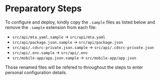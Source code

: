 # Preparatory Steps

To configure and deploy, kindly copy the `.sample` files as listed below and remove the `.sample` extension from each file:

- `src/api/mta.yaml.sample` &rarr; `src/api/mta.yaml`
- `src/api/package.json.sample` &rarr; `src/api/package.json`
- `src/api/.cdsrc-private.json.sample` &rarr; `src/api/.cdsrc-private.json`
- `src/api/.env.sample` &rarr; `src/api/.env`
- `src/mobile-app/app.json.sample` &rarr; `src/mobile-app/app.json`

Those renamed files will be refered to throughout the steps to enter personal configuration details.
